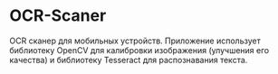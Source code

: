 # OCR-Scaner
OCR сканер для мобильных устройств.
Приложение использует библиотеку OpenCV для калибровки изображения (улучшения его качества) и библиотеку Tesseract для распознавания текста.
